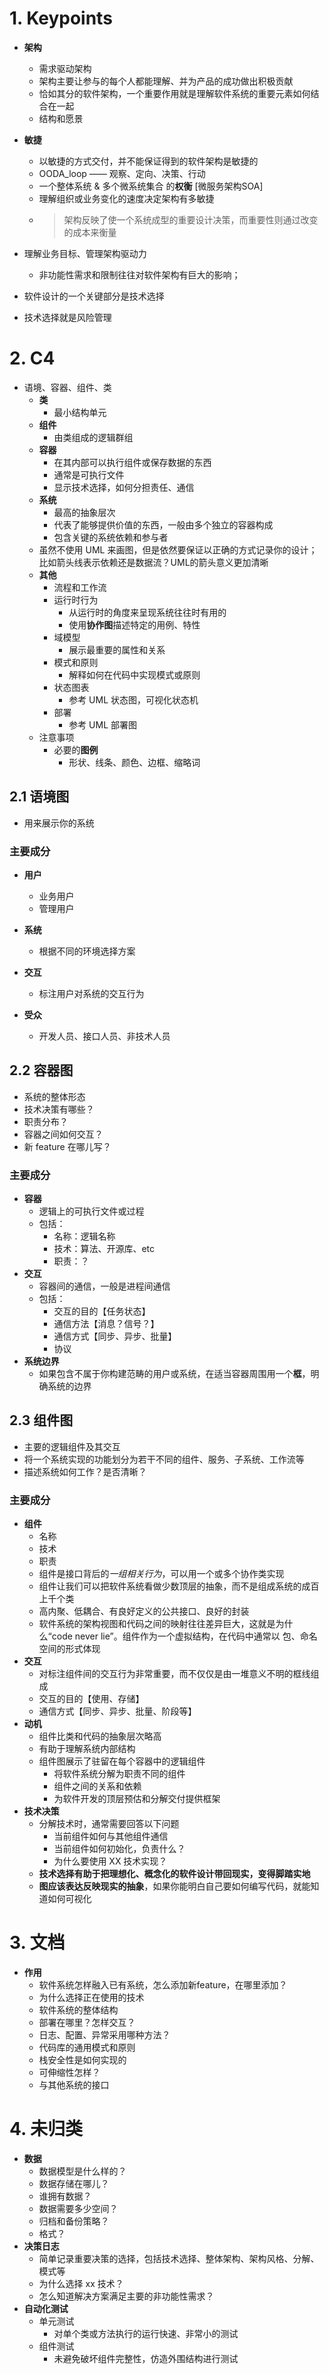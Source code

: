 # 1. Keypoints
- **架构**
	- 需求驱动架构
	- 架构主要让参与的每个人都能理解、并为产品的成功做出积极贡献
	- 恰如其分的软件架构，一个重要作用就是理解软件系统的重要元素如何结合在一起
	- 结构和愿景
- **敏捷**
	- 以敏捷的方式交付，并不能保证得到的软件架构是敏捷的
	- OODA_loop —— 观察、定向、决策、行动
	- 一个整体系统 & 多个微系统集合 的**权衡** [微服务架构SOA]
	- 理解组织或业务变化的速度决定架构有多敏捷
	- > 架构反映了使一个系统成型的重要设计决策，而重要性则通过改变的成本来衡量

- 理解业务目标、管理架构驱动力
	- 非功能性需求和限制往往对软件架构有巨大的影响；
- 软件设计的一个关键部分是技术选择
- 技术选择就是风险管理

# 2. C4
- 语境、容器、组件、类
	- **类**
		- 最小结构单元
	- **组件**
		- 由类组成的逻辑群组
	- **容器**
		- 在其内部可以执行组件或保存数据的东西
		- 通常是可执行文件
		- 显示技术选择，如何分担责任、通信
	- **系统**
		- 最高的抽象层次
		- 代表了能够提供价值的东西，一般由多个独立的容器构成
		- 包含关键的系统依赖和参与者
	- 虽然不使用 UML 来画图，但是依然要保证以正确的方式记录你的设计；比如箭头线表示依赖还是数据流？UML的箭头意义更加清晰
	- **其他**
		- 流程和工作流
		- 运行时行为
			- 从运行时的角度来呈现系统往往时有用的
			- 使用**协作图**描述特定的用例、特性
		- 域模型
			- 展示最重要的属性和关系
		- 模式和原则
			- 解释如何在代码中实现模式或原则
		- 状态图表
			- 参考 UML 状态图，可视化状态机
		- 部署
			- 参考 UML 部署图
	- 注意事项
		- 必要的**图例**
			- 形状、线条、颜色、边框、缩略词

## 2.1 语境图
- 用来展示你的系统

### 主要成分
- **用户**
	- 业务用户
	- 管理用户
- **系统**
	- 根据不同的环境选择方案

- **交互**
	- 标注用户对系统的交互行为

- **受众**
	- 开发人员、接口人员、非技术人员



## 2.2 容器图
- 系统的整体形态
- 技术决策有哪些？
- 职责分布？
- 容器之间如何交互？
- 新 feature 在哪儿写？

### 主要成分
- **容器**
	- 逻辑上的可执行文件或过程
	- 包括：
		- 名称：逻辑名称
		- 技术：算法、开源库、etc
		- 职责：？
- **交互**
	- 容器间的通信，一般是进程间通信
	- 包括：
		- 交互的目的【任务状态】
		- 通信方法【消息？信号？】
		- 通信方式【同步、异步、批量】
		- 协议
- **系统边界**
	- 如果包含不属于你构建范畴的用户或系统，在适当容器周围用一个**框**，明确系统的边界

## 2.3 组件图
- 主要的逻辑组件及其交互
- 将一个系统实现的功能划分为若干不同的组件、服务、子系统、工作流等
- 描述系统如何工作？是否清晰？

### 主要成分
- **组件**
	- 名称
	- 技术
	- 职责
	- 组件是接口背后的*一组相关行为*，可以用一个或多个协作类实现
	- 组件让我们可以把软件系统看做少数顶层的抽象，而不是组成系统的成百上千个类
	- 高内聚、低耦合、有良好定义的公共接口、良好的封装
	- 软件系统的架构视图和代码之间的映射往往差异巨大，这就是为什么“code never lie”。组件作为一个虚拟结构，在代码中通常以 包、命名空间的形式体现
- **交互**
	- 对标注组件间的交互行为非常重要，而不仅仅是由一堆意义不明的框线组成
	- 交互的目的【使用、存储】
	- 通信方式【同步、异步、批量、阶段等】
- **动机**
	- 组件比类和代码的抽象层次略高
	- 有助于理解系统内部结构
	- 组件图展示了驻留在每个容器中的逻辑组件
		- 将软件系统分解为职责不同的组件
		- 组件之间的关系和依赖
		- 为软件开发的顶层预估和分解交付提供框架
- **技术决策**
	- 分解技术时，通常需要回答以下问题
		- 当前组件如何与其他组件通信
		- 当前组件如何初始化，负责什么？
		- 为什么要使用 XX 技术实现？
	- **技术选择有助于把理想化、概念化的软件设计带回现实，变得脚踏实地**
	- **图应该表达反映现实的抽象**，如果你能明白自己要如何编写代码，就能知道如何可视化

# 3. 文档
- **作用**
	- 软件系统怎样融入已有系统，怎么添加新feature，在哪里添加？
	- 为什么选择正在使用的技术
	- 软件系统的整体结构
	- 部署在哪里？怎样交互？
	- 日志、配置、异常采用哪种方法？
	- 代码库的通用模式和原则
	- 栈安全性是如何实现的
	- 可伸缩性怎样？
	- 与其他系统的接口

# 4. 未归类
- **数据**
	- 数据模型是什么样的？
	- 数据存储在哪儿？
	- 谁拥有数据？
	- 数据需要多少空间？
	- 归档和备份策略？
	- 格式？
- **决策日志**
	- 简单记录重要决策的选择，包括技术选择、整体架构、架构风格、分解、模式等
	- 为什么选择 xx 技术？
	- 怎么知道解决方案满足主要的非功能性需求？
- **自动化测试**
	- 单元测试
		- 对单个类或方法执行的运行快速、非常小的测试
	- 组件测试
		- 未避免破坏组件完整性，仿造外围结构进行测试









